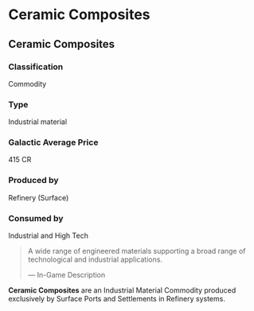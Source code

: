 # Ceramic Composites
## Ceramic Composites

### Classification

Commodity

### Type

Industrial material

### Galactic Average Price

415 CR

### Produced by

Refinery (Surface)

### Consumed by

Industrial and High Tech

> 
> 
> A wide range of engineered materials supporting a broad range of technological and industrial applications.
> 
> 
> — In-Game Description
> 

**Ceramic Composites** are an Industrial Material Commodity produced exclusively by Surface Ports and Settlements in Refinery systems.